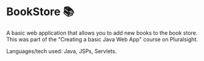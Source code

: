 # BookStore 📚
A basic web application that allows you to add new books to the book store. This was part of the "Creating a basic Java Web App" course on Pluralsight.

Languages/tech used: Java, JSPs, Servlets.
